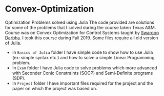 # Convex-Optimization
Optimization Problems solved using Julia
The code provided are solutions for some of the problems that I solved during the course taken Texas A&M. 
Course was on Convex Optimization for Control Systems taught by 
[Swaroop Darbha](https://engineering.tamu.edu/mechanical/profiles/darbha-swaroop.html). I took this course during Fall 2019.
Some files require all old version of Julia.
- In `Basics of Julia` folder I have simple code to show how to use Julia (ex: simple syntax etc.) and how to solve a simple Linear Programming problem.
- In `Exam` folder I have Julia code to solve problems which more advanced with Seconder Conic Constraints (SOCP) and Semi-Definite programs (SDP).
- In `Project` folder I have important files required for the project and the paper on which the project was based on. 
